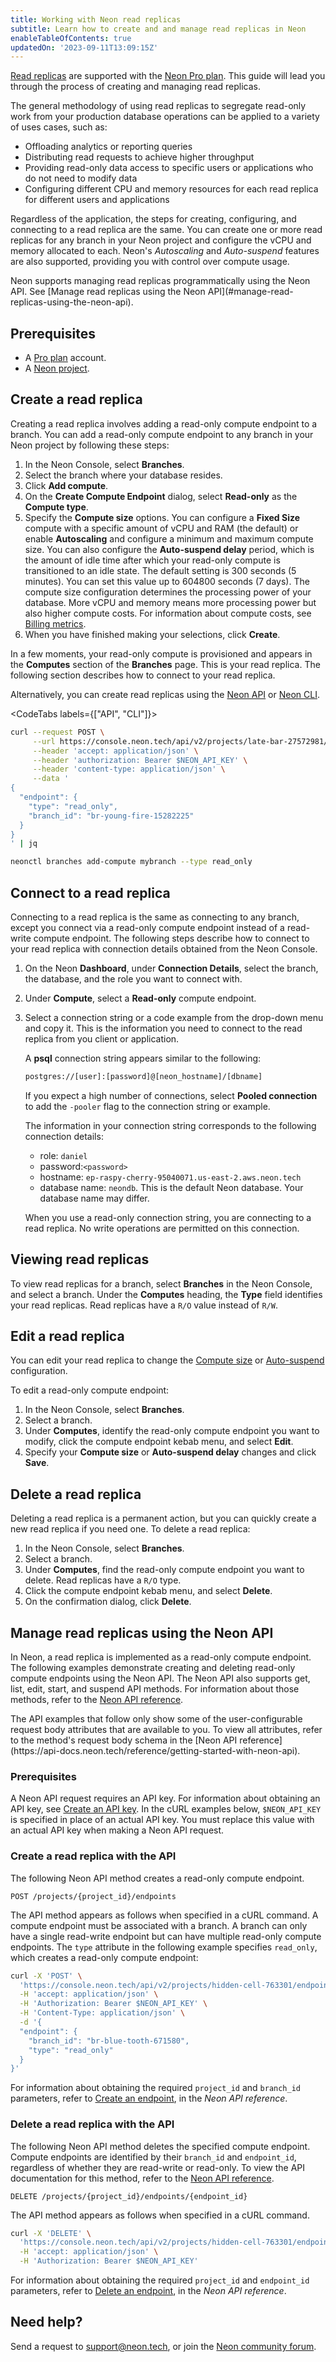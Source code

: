 ```yaml
---
title: Working with Neon read replicas
subtitle: Learn how to create and and manage read replicas in Neon
enableTableOfContents: true
updatedOn: '2023-09-11T13:09:15Z'
---
```


[Read replicas](/docs/introduction/read-replicas) are supported with the [Neon Pro plan](/docs/introduction/pro-plan). This guide will lead you through the process of creating and managing read replicas.

The general methodology of using read replicas to segregate read-only work from your production database operations can be applied to a variety of uses cases, such as:

- Offloading analytics or reporting queries
- Distributing read requests to achieve higher throughput
- Providing read-only data access to specific users or applications who do not need to modify data
- Configuring different CPU and memory resources for each read replica for different users and applications

Regardless of the application, the steps for creating, configuring, and connecting to a read replica are the same. You can create one or more read replicas for any branch in your Neon project and configure the vCPU and memory allocated to each. Neon's _Autoscaling_ and _Auto-suspend_ features are also supported, providing you with control over compute usage.

<Admonition type="note">
Neon supports managing read replicas programmatically using the Neon API. See [Manage read replicas using the Neon API](#manage-read-replicas-using-the-neon-api).
</Admonition>

## Prerequisites

- A [Pro plan](/docs/introduction/pro-plan) account.
- A [Neon project](/docs/manage/projects#create-a-project).

## Create a read replica

Creating a read replica involves adding a read-only compute endpoint to a branch. You can add a read-only compute endpoint to any branch in your Neon project by following these steps:

1. In the Neon Console, select **Branches**.
2. Select the branch where your database resides.
3. Click **Add compute**.
4. On the **Create Compute Endpoint** dialog, select **Read-only** as the **Compute type**.
5. Specify the **Compute size** options. You can configure a **Fixed Size** compute with a specific amount of vCPU and RAM (the default) or enable **Autoscaling** and configure a minimum and maximum compute size. You can also configure the **Auto-suspend delay** period, which is the amount of idle time after which your read-only compute is transitioned to an idle state. The default setting is 300 seconds (5 minutes). You can set this value up to 604800 seconds (7 days).
    <Admonition type="note">
    The compute size configuration determines the processing power of your database. More vCPU and memory means more processing power but also higher compute costs. For information about compute costs, see [Billing metrics](/docs/introduction/billing).
    </Admonition>
6. When you have finished making your selections, click **Create**.

In a few moments, your read-only compute is provisioned and appears in the **Computes** section of the **Branches** page. This is your read replica. The following section describes how to connect to your read replica.

Alternatively, you can create read replicas using the [Neon API](https://api-docs.neon.tech/reference/createprojectendpoint) or [Neon CLI](/docs/reference/cli-branches#create).

<CodeTabs labels={["API", "CLI"]}>

```bash
curl --request POST \
     --url https://console.neon.tech/api/v2/projects/late-bar-27572981/endpoints \
     --header 'accept: application/json' \
     --header 'authorization: Bearer $NEON_API_KEY' \
     --header 'content-type: application/json' \
     --data '
{
  "endpoint": {
    "type": "read_only",
    "branch_id": "br-young-fire-15282225"
  }
}
' | jq
```

```bash
neonctl branches add-compute mybranch --type read_only
```

</CodeTabs>

## Connect to a read replica

Connecting to a read replica is the same as connecting to any branch, except you connect via a read-only compute endpoint instead of a read-write compute endpoint. The following steps describe how to connect to your read replica with connection details obtained from the Neon Console.

1. On the Neon **Dashboard**, under **Connection Details**, select the branch, the database, and the role you want to connect with.
1. Under **Compute**, select a **Read-only** compute endpoint.
1. Select a connection string or a code example from the drop-down menu and copy it. This is the information you need to connect to the read replica from you client or application.

    A **psql** connection string appears similar to the following:

    <CodeBlock shouldWrap>

    ```bash
    postgres://[user]:[password]@[neon_hostname]/[dbname]
    ```

    </CodeBlock>

    If you expect a high number of connections, select **Pooled connection** to add the `-pooler` flag to the connection string or example.

    The information in your connection string corresponds to the following connection details:

    - role: `daniel`
    - password:`<password>`
    - hostname: `ep-raspy-cherry-95040071.us-east-2.aws.neon.tech`
    - database name: `neondb`. This is the default Neon database. Your database name may differ.

    When you use a read-only connection string, you are connecting to a read replica. No write operations are permitted on this connection.

## Viewing read replicas

To view read replicas for a branch, select **Branches** in the Neon Console, and select a branch. Under the **Computes** heading, the **Type** field identifies your read replicas. Read replicas have a `R/O` value instead of `R/W`.

## Edit a read replica

You can edit your read replica to change the [Compute size](/docs/manage/endpoints#compute-size-and-autoscaling-configuration) or [Auto-suspend](/docs/manage/endpoints#auto-suspend-configuration) configuration.

To edit a read-only compute endpoint:

1. In the Neon Console, select **Branches**.
1. Select a branch.
1. Under **Computes**, identify the read-only compute endpoint you want to modify, click the compute endpoint kebab menu, and select **Edit**.
1. Specify your **Compute size** or **Auto-suspend delay** changes and click **Save**.

## Delete a read replica

Deleting a read replica is a permanent action, but you can quickly create a new read replica if you need one.
To delete a read replica:

1. In the Neon Console, select **Branches**.
1. Select a branch.
1. Under **Computes**, find the read-only compute endpoint you want to delete. Read replicas have a `R/O` type.
1. Click the compute endpoint kebab menu, and select **Delete**.
1. On the confirmation dialog, click **Delete**.

## Manage read replicas using the Neon API

In Neon, a read replica is implemented as a read-only compute endpoint. The following examples demonstrate creating and deleting read-only compute endpoints using the Neon API. The Neon API also supports get, list, edit, start, and suspend API methods. For information about those methods, refer to the [Neon API reference](https://api-docs.neon.tech/reference/getting-started-with-neon-api).

<Admonition type="note">
The API examples that follow only show some of the user-configurable request body attributes that are available to you. To view all attributes, refer to the method's request body schema in the [Neon API reference](https://api-docs.neon.tech/reference/getting-started-with-neon-api).
</Admonition>

### Prerequisites

A Neon API request requires an API key. For information about obtaining an API key, see [Create an API key](/docs/manage/api-keys#create-an-api-key). In the cURL examples below, `$NEON_API_KEY` is specified in place of an actual API key. You must replace this value with an actual API key when making a Neon API request.

### Create a read replica with the API

The following Neon API method creates a read-only compute endpoint.

```text
POST /projects/{project_id}/endpoints
```

The API method appears as follows when specified in a cURL command. A compute endpoint must be associated with a branch. A branch can only have a single read-write endpoint but can have multiple read-only compute endpoints. The `type` attribute in the following example specifies `read_only`, which creates a read-only compute endpoint:

```bash
curl -X 'POST' \
  'https://console.neon.tech/api/v2/projects/hidden-cell-763301/endpoints' \
  -H 'accept: application/json' \
  -H 'Authorization: Bearer $NEON_API_KEY' \
  -H 'Content-Type: application/json' \
  -d '{
  "endpoint": {
    "branch_id": "br-blue-tooth-671580",
    "type": "read_only"
  }
}'
```

For information about obtaining the required `project_id` and `branch_id` parameters, refer to [Create an endpoint](https://api-docs.neon.tech/reference/createprojectendpoint), in the _Neon API reference_.

### Delete a read replica with the API

The following Neon API method deletes the specified compute endpoint. Compute endpoints are identified by their `branch_id` and `endpoint_id`, regardless of whether they are read-write or read-only. To view the API documentation for this method, refer to the [Neon API reference](https://api-docs.neon.tech/reference/deleteprojectendpoint).

```text
DELETE /projects/{project_id}/endpoints/{endpoint_id}
```

The API method appears as follows when specified in a cURL command.

```bash
curl -X 'DELETE' \
  'https://console.neon.tech/api/v2/projects/hidden-cell-763301/endpoints/ep-young-art-646685' \
  -H 'accept: application/json' \
  -H 'Authorization: Bearer $NEON_API_KEY'
```

For information about obtaining the required `project_id` and `endpoint_id` parameters, refer to [Delete an endpoint](https://api-docs.neon.tech/reference/deleteprojectendpoint), in the _Neon API reference_.

## Need help?

Send a request to [support@neon.tech](mailto:support@neon.tech), or join the [Neon community forum](https://community.neon.tech/).
